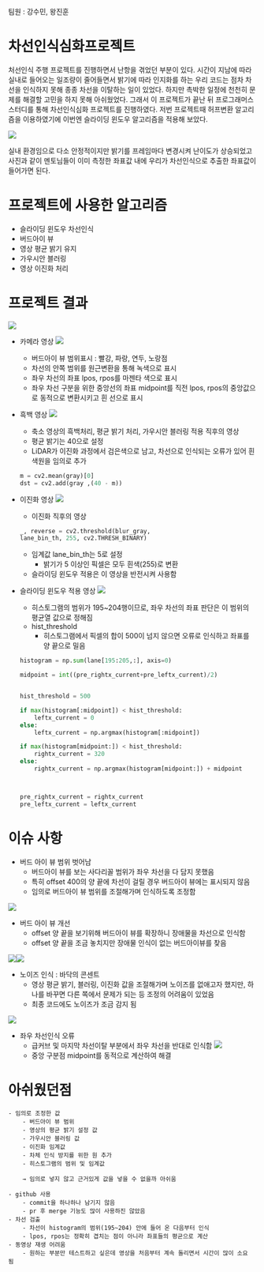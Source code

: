 팀원 : 강수민, 왕진훈

# 차선인식심화프로젝트
처선인식 주행 프로젝트를 진행하면서 난항을 겪었던 부분이 있다. 시간이 지남에 따라 실내로 들어오는 일조량이 줄어들면서 밝기에 따라 인지화를 하는 우리 코드는 점차 차선을 인식하지 못해 종종 차선을 이탈하는 일이 있었다. 하지만 촉박한 일정에 천천히 문제를 해결할 고민을 하지 못해 아쉬웠었다. 그래서 이 프로젝트가 끝난 뒤 프로그래머스 스터디를 통해 차선인식심화 프로젝트를 진행하였다. 저번 프로젝트때 허프변환 알고리즘을 이용하였기에 이번엔 슬라이딩 윈도우 알고리즘을 적용해 보았다.


![](2022-04-17-14-37-57.png)

실내 환경임으로 다소 안정적이지만 밝기를 프레임마다 변경시켜 난이도가 상승되었고 사진과 같이 멘토님들이 이미 측정한 좌표값 내에 우리가 차선인식으로 추출한 좌표값이 들어가면 된다.

# 프로젝트에 사용한 알고리즘

- 슬라이딩 윈도우 차선인식
- 버드아이 뷰
- 영상 평균 밝기 유지
- 가우시안 블러링
- 영상 이진화 처리

# 프로젝트 결과
![](2022-04-17-14-45-05.png)
- 카메라 영상
![](2022-04-17-14-46-08.png)
    - 버드아이 뷰 범위표시 : 빨강, 파랑, 연두, 노랑점
    - 차선의 안쪽 범위를 원근변환을 통해 녹색으로 표시
    - 좌우 차선의 좌표 lpos, rpos를 마젠타 색으로 표시
    - 좌우 차선 구분을 위한 중앙선의 좌표 midpoint를 직전 lpos, rpos의 중앙값으로 동적으로 변환시키고 흰 선으로 표시

- 흑백 영상
![](2022-04-17-14-48-24.png)
    - 축소 영상의 흑백처리, 평균 밝기 처리, 가우시안 블러링 적용 직후의 영상
    - 평균 밝기는 40으로 설정
    - LiDAR가 이진화 과정에서 검은색으로 남고, 차선으로 인식되는 오류가 있어 흰색원을 임의로 추가
    ```python
    m = cv2.mean(gray)[0]
    dst = cv2.add(gray ,(40 - m))
    ```

- 이진화 영상
![](2022-04-17-14-50-16.png)
    - 이진화 직후의 영상
     ```python
    _, reverse = cv2.threshold(blur_gray,
     lane_bin_th, 255, cv2.THRESH_BINARY)
    ```
    - 임계값 lane_bin_th는 5로 설정
        - 밝기가 5 이상인 픽셀은 모두 흰색(255)로 변환
    - 슬라이딩 윈도우 적용은 이 영상을 반전시켜 사용함
   
- 슬라이딩 윈도우 적용 영상
![](2022-04-17-14-52-23.png)
    - 히스토그램의 범위가 195~204행이므로, 좌우 차선의 좌표 판단은 이 범위의 평균열 값으로 정해짐
    - hist_threshold
        - 히스토그램에서 픽셀의 합이 500이 넘지 않으면 오류로 인식하고 좌표를 양 끝으로 밀음 
    ```python
    histogram = np.sum(lane[195:205,:], axis=0)     
    
    midpoint = int((pre_rightx_current+pre_leftx_current)/2)


    hist_threshold = 500

    if max(histogram[:midpoint]) < hist_threshold:
        leftx_current = 0 
    else:
        leftx_current = np.argmax(histogram[:midpoint])

    if max(histogram[midpoint:]) < hist_threshold:
        rightx_current = 320
    else:
        rightx_current = np.argmax(histogram[midpoint:]) + midpoint

    

    pre_rightx_current = rightx_current
    pre_leftx_current = leftx_current
    ```
# 이슈 사항
- 버드 아이 뷰 범위 벗어남
    - 버드아이 뷰를 보는 사다리꼴 범위가 좌우 차선을 다 담지 못했음
    - 특히 offset 400의 양 끝에 차선이 걸릴 경우 버드아이 뷰에는 표시되지 않음 
    - 임의로 버드아이 뷰 범위를 조절해가며 인식하도록 조정함

![](2022-04-17-14-56-56.png)

- 버드 아이 뷰 개선
    - offset 양 끝을 보기위해 버드아이 뷰를 확장하니 장애물을 차선으로 인식함
    - offset 양 끝을 조금 놓치지만 장애물 인식이 없는 버드아이뷰를 찾음

![](2022-04-17-14-58-23.png)![](2022-04-17-14-58-48.png)

- 노이즈 인식 : 바닥의 콘센트
    - 영상 평균 밝기, 블러링, 이진화 값을 조절해가며 노이즈를 없애고자 했지만, 하나를 바꾸면 다른 쪽에서 문제가 되는 등 조정의 어려움이 있었음
    - 최종 코드에도 노이즈가 조금 감지 됨

![](2022-04-17-15-00-09.png)

- 좌우 차선인식 오류
    - 급커브 및 마지막 차선이탈 부분에서 좌우 차선을 반대로 인식함
![](2022-04-17-15-00-53.png)
    - 중앙 구분점 midpoint를 동적으로 계산하여 해결

# 아쉬웠던점
    - 임의로 조정한 값
        - 버드아이 뷰 범위
        - 영상의 평균 밝기 설정 값
        - 가우시안 블러링 값
        - 이진화 임계값
        - 차체 인식 방지를 위한 원 추가
        - 히스토그램의 범위 및 임계값
        
        → 임의로 넣지 않고 근거있게 값을 넣을 수 없을까 아쉬움
        
    - github 사용
        - commit을 하나하나 남기지 않음
        - pr 후 merge 기능도 많이 사용하진 않았음
    - 차선 검출
        - 차선이 histogram의 범위(195~204) 안에 들어 온 다음부터 인식
        - lpos, rpos는 정확히 겹치는 점이 아니라 좌표들의 평균으로 계산
    - 동영상 재생 어려움
        - 원하는 부분만 테스트하고 싶은데 영상을 처음부터 계속 돌리면서 시간이 많이 소요 됨
